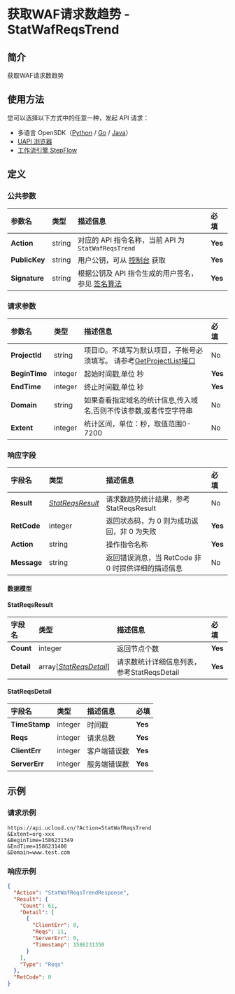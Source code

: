 # 获取WAF请求数趋势 - StatWafReqsTrend

## 简介

获取WAF请求数趋势





## 使用方法

您可以选择以下方式中的任意一种，发起 API 请求：
- 多语言 OpenSDK（[Python](https://github.com/ucloud/ucloud-sdk-python3) / [Go](https://github.com/ucloud/ucloud-sdk-go) / [Java](https://github.com/ucloud/ucloud-sdk-java)）
- [UAPI 浏览器](https://console.ucloud.cn/uapi/detail?id=StatWafReqsTrend)
- [工作流引擎 StepFlow](https://console.ucloud.cn/stepflow/manage/)

## 定义

### 公共参数

| 参数名 | 类型 | 描述信息 | 必填 |
|:---|:---|:---|:---|
| **Action**     | string  | 对应的 API 指令名称，当前 API 为 `StatWafReqsTrend`                        | **Yes** |
| **PublicKey**  | string  | 用户公钥，可从 [控制台](https://console.ucloud.cn/uapi/apikey) 获取                                             | **Yes** |
| **Signature**  | string  | 根据公钥及 API 指令生成的用户签名，参见 [签名算法](api/summary/signature.md)  | **Yes** |

### 请求参数

| 参数名 | 类型 | 描述信息 | 必填 |
|:---|:---|:---|:---|
| **ProjectId** | string | 项目ID。不填写为默认项目，子帐号必须填写。 请参考[GetProjectList接口](api/summary/get_project_list) |No|
| **BeginTime** | integer | 起始时间戳,单位 秒 |**Yes**|
| **EndTime** | integer | 终止时间戳,单位 秒 |**Yes**|
| **Domain** | string | 如果查看指定域名的统计信息,传入域名,否则不传该参数,或者传空字符串 |No|
| **Extent** | integer | 统计区间，单位：秒，取值范围0-7200 |No|

### 响应字段

| 字段名 | 类型 | 描述信息 | 必填 |
|:---|:---|:---|:---|
| **Result** | [*StatReqsResult*](#StatReqsResult) | 请求数趋势统计结果，参考StatReqsResult |No|
| **RetCode** | integer | 返回状态码，为 0 则为成功返回，非 0 为失败 |**Yes**|
| **Action** | string | 操作指令名称 |**Yes**|
| **Message** | string | 返回错误消息，当 RetCode 非 0 时提供详细的描述信息 |No|

#### 数据模型


#### StatReqsResult

| 字段名 | 类型 | 描述信息 | 必填 |
|:---|:---|:---|:---|
| **Count** | integer | 返回节点个数 |**Yes**|
| **Detail** | array[[*StatReqsDetail*](#StatReqsDetail)] | 请求数统计详细信息列表，参考StatReqsDetail |**Yes**|

#### StatReqsDetail

| 字段名 | 类型 | 描述信息 | 必填 |
|:---|:---|:---|:---|
| **TimeStamp** | integer | 时间戳 |**Yes**|
| **Reqs** | integer | 请求总数 |**Yes**|
| **ClientErr** | integer | 客户端错误数 |**Yes**|
| **ServerErr** | integer | 服务端错误数 |**Yes**|

## 示例

### 请求示例
    
```
https://api.ucloud.cn/?Action=StatWafReqsTrend
&Extent=org-xxx
&BeginTime=1586231349
&EndTime=1586231408
&Domain=www.test.com
```

### 响应示例
    
```json
{
  "Action": "StatWafReqsTrendResponse",
  "Result": {
    "Count": 61,
    "Detail": [
      {
        "ClientErr": 0,
        "Reqs": 11,
        "ServerErr": 0,
        "Timestamp": 1586231350
      }
    ],
    "Type": "Reqs"
  },
  "RetCode": 0
}
```




